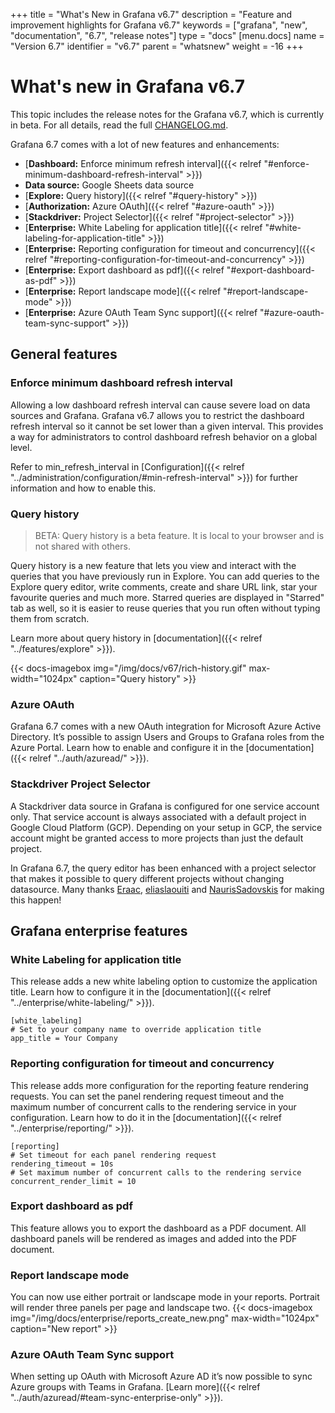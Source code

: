 +++
title = "What's New in Grafana v6.7"
description = "Feature and improvement highlights for Grafana v6.7"
keywords = ["grafana", "new", "documentation", "6.7", "release notes"]
type = "docs"
[menu.docs]
name = "Version 6.7"
identifier = "v6.7"
parent = "whatsnew"
weight = -16
+++

# What's new in Grafana v6.7

This topic includes the release notes for the Grafana v6.7, which is currently in beta. For all details, read the full [CHANGELOG.md](https://github.com/grafana/grafana/blob/master/CHANGELOG.md).

Grafana 6.7 comes with a lot of new features and enhancements:

- [**Dashboard:** Enforce minimum refresh interval]({{< relref "#enforce-minimum-dashboard-refresh-interval" >}})
- **Data source:** Google Sheets data source 
- [**Explore:** Query history]({{< relref "#query-history" >}})
- [**Authorization:** Azure OAuth]({{< relref "#azure-oauth" >}})
- [**Stackdriver:** Project Selector]({{< relref "#project-selector" >}})
- [**Enterprise:** White Labeling for application title]({{< relref "#white-labeling-for-application-title" >}})
- [**Enterprise:** Reporting configuration for timeout and concurrency]({{< relref "#reporting-configuration-for-timeout-and-concurrency" >}})
- [**Enterprise:** Export dashboard as pdf]({{< relref "#export-dashboard-as-pdf" >}})
- [**Enterprise:** Report landscape mode]({{< relref "#report-landscape-mode" >}})
- [**Enterprise:** Azure OAuth Team Sync support]({{< relref "#azure-oauth-team-sync-support" >}})

## General features

### Enforce minimum dashboard refresh interval

Allowing a low dashboard refresh interval can cause severe load on data sources and Grafana. Grafana v6.7 allows you to restrict the dashboard refresh interval so it cannot be set lower than a given interval. This provides a way for administrators to control dashboard refresh behavior on a global level.

Refer to min_refresh_interval in [Configuration]({{< relref "../administration/configuration/#min-refresh-interval" >}}) for further information and how to enable this.

### Query history
> BETA: Query history is a beta feature. It is local to your browser and is not shared with others.

Query history is a new feature that lets you view and interact with the queries that you have previously run in Explore. You can add queries to the Explore query editor,  write comments, create and share URL link, star your favourite queries and much more. Starred queries are displayed in "Starred" tab as well, so it is easier to reuse queries that you run often without typing them from scratch.

Learn more about query history in [documentation]({{< relref "../features/explore" >}}).

{{< docs-imagebox img="/img/docs/v67/rich-history.gif" max-width="1024px" caption="Query history" >}}

### Azure OAuth
Grafana 6.7 comes with a new OAuth integration for Microsoft Azure Active Directory. It’s possible to assign Users and Groups to Grafana roles from the Azure Portal. Learn how to enable and configure it in the [documentation]({{< relref "../auth/azuread/" >}}).

### Stackdriver Project Selector
A Stackdriver data source in Grafana is configured for one service account only. That service account is always associated with a default project in Google Cloud Platform (GCP). Depending on your setup in GCP, the service account might be granted access to more projects than just the default project. 

In Grafana 6.7, the query editor has been enhanced with a project selector that makes it possible to query different projects without changing datasource. Many thanks [Eraac](https://github.com/Eraac), [eliaslaouiti](https://github.com/eliaslaouiti) and [NaurisSadovskis](https://github.com/NaurisSadovskis) for making this happen! 

## Grafana enterprise features

### White Labeling for application title
This release adds a new white labeling option to customize the application title. Learn how to configure it in the [documentation]({{< relref "../enterprise/white-labeling/" >}}).


```
[white_labeling]
# Set to your company name to override application title
app_title = Your Company
```

### Reporting configuration for timeout and concurrency
This release adds more configuration for the reporting feature rendering requests. You can set the panel rendering request timeout and the maximum number of concurrent calls to the rendering service in your configuration. Learn how to do it in the [documentation]({{< relref "../enterprise/reporting/" >}}).

```
[reporting]
# Set timeout for each panel rendering request
rendering_timeout = 10s
# Set maximum number of concurrent calls to the rendering service
concurrent_render_limit = 10
```

### Export dashboard as pdf
This feature allows you to export the dashboard as a PDF document. All dashboard panels will be rendered as images and added into the PDF document.

### Report landscape mode
You can now use either portrait or landscape mode in your reports. Portrait will render three panels per page and landscape two.
{{< docs-imagebox img="/img/docs/enterprise/reports_create_new.png" max-width="1024px" caption="New report" >}}

### Azure OAuth Team Sync support
When setting up OAuth with Microsoft Azure AD it’s now possible to sync Azure groups with Teams in Grafana.
[Learn more]({{< relref "../auth/azuread/#team-sync-enterprise-only" >}}).
